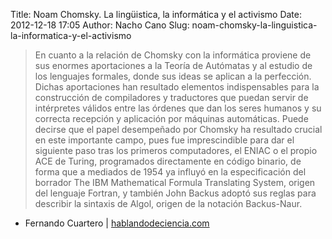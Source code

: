 Title: Noam Chomsky. La lingüistica, la informática y el activismo
Date: 2012-12-18 17:05
Author: Nacho Cano
Slug: noam-chomsky-la-linguistica-la-informatica-y-el-activismo

> En cuanto a la relación de Chomsky con la informática proviene de sus
> enormes aportaciones a la Teoría de Autómatas y al estudio de los
> lenguajes formales, donde sus ideas se aplican a la perfección. Dichas
> aportaciones han resultado elementos indispensables para la
> construcción de compiladores y traductores que puedan servir de
> intérpretes válidos entre las órdenes que dan los seres humanos y su
> correcta recepción y aplicación por máquinas automáticas. Puede
> decirse que el papel desempeñado por Chomsky ha resultado crucial en
> este importante campo, pues fue imprescindible para dar el siguiente
> paso tras los primeros computadores, el ENIAC o el propio ACE de
> Turing, programados directamente en código binario, de forma que a
> mediados de 1954 ya influyó en la especificación del borrador The IBM
> Mathematical Formula Translating System, origen del lenguaje Fortran,
> y también John Backus adoptó sus reglas para describir la sintaxis de
> Algol, origen de la notación Backus-Naur.

- Fernando Cuartero | [hablandodeciencia.com][]

  [hablandodeciencia.com]: http://www.hablandodeciencia.com/articulos/2012/11/26/noam-chomsky-la-linguistica-la-informatica-y-la-sociedad/
    "Noam Chomsky. La lingüistica, la informática y el activismo"
